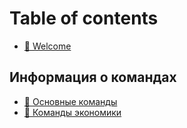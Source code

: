 # Table of contents

* [🤩 Welcome](README.md)

## Информация о командах <a href="#cmds-info" id="cmds-info"></a>

* [🌟 Основные команды](cmds-info/general.md)
* [💸 Команды экономики](cmds-info/economy.md)
